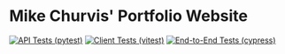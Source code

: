 # Mike Churvis' Portfolio Website 
[![API Tests (pytest)](https://github.com/MikeChurvis/mikechurvis.com/actions/workflows/pytest.yml/badge.svg)](https://github.com/MikeChurvis/mikechurvis.com/actions/workflows/pytest.yml) [![Client Tests (vitest)](https://github.com/MikeChurvis/mikechurvis.com/actions/workflows/vitest.yml/badge.svg)](https://github.com/MikeChurvis/mikechurvis.com/actions/workflows/vitest.yml) [![End-to-End Tests (cypress)](https://github.com/MikeChurvis/mikechurvis.com/actions/workflows/cypress.yml/badge.svg)](https://github.com/MikeChurvis/mikechurvis.com/actions/workflows/cypress.yml)
